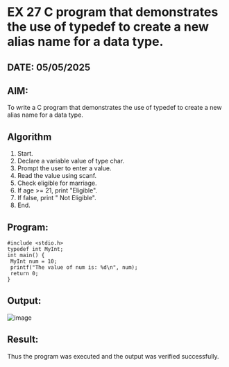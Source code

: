 # EX 27 C program that demonstrates the use of typedef to create a new alias name for a data type.
## DATE: 05/05/2025
## AIM:
To write a C program that demonstrates the use of typedef to create a new alias name for a data type.

## Algorithm
1. Start.
2. Declare a variable value of type char.
3. Prompt the user to enter a value.
4. Read the value using scanf.
5. Check eligible for marriage.
6. If age >= 21, print "Eligible".
7. If false, print " Not Eligible".
8. End.   

## Program:
```
#include <stdio.h>
typedef int MyInt;
int main() {
 MyInt num = 10;
 printf("The value of num is: %d\n", num);
 return 0;
}
```

## Output:

![image](https://github.com/user-attachments/assets/7b03c1e3-c1ac-4439-a388-9098e16e0a20)


## Result:
Thus the program was executed and the output was verified successfully.
